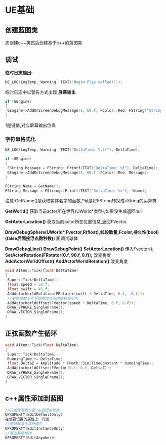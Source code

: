 # UE基础

## 创建蓝图类

先创建c++类然后创建基于c++的蓝图类

## 调试

**临时日志输出:**

```cpp
UE_LOG(LogTemp, Warning, TEXT("Begin Play called!"));
```

临时日志中以警告方式出现
**屏幕输出**

```cpp
if (GEngine)
{
 GEngine->AddOnScreenDebugMessage(1, 60.f, FColor::Red, FString("String on Screen!"));
}
```

1是键值,对应屏幕输出位置

### 字符串格式化

```cpp
UE_LOG(LogTemp, Warning, TEXT("DeltaTime: %.2f"), DeltaTime);

if (GEngine)
{
 FString Message = FString::Printf(TEXT("DeltaTime: %f"), DeltaTime);
 GEngine->AddOnScreenDebugMessage(1, 60.f, FColor::Red, Message);
}

FString Name = GetName();
FString Message = FString::Printf(TEXT("DeltaTime: %s"), *Name);
```

注意:GetName()是获取实体名字的函数,*号是将FString转换成cString的运算符

**GetWorld()**
获取当前actor所在世界(UWorld*类型),如果没生成返回null

**GetActorLocation()**
获取当前actor所在位置信息,返回FVector.

**DrawDebugSphere(UWorld\*,Fvector,R(float),线段数量,Fcolor,持久性(bool)(false后面接浮点数秒数))**
画调试球体

**DrawDebugLine()**
**DrawDebugPoint()**
**SetActorLocation()**
传入Fvector();
**SetActorRotation(FRotator(0.f, 90.f, 0.f));**
改变角度
**AddActorWorldOffset()**
**AddActorWorldRotation()**
改变角度

```cpp
void AItem::Tick(float DeltaTime)
{
 Super::Tick(DeltaTime);
 float speed = 50.f;
 float swift = 45.f;
 AddActorWorldRotation(FRotator(swift * DeltaTime, 0.f,  0.f));
 //避免帧数不同导致单位之间内位移量不同
 AddActorWorldOffset(FVector(speed * DeltaTime, 0.f, 0.f));
 DRAW_SPHERE_SingleFrame();
 DRAW_VECTOR_SingleFrame();
}
```

## 正弦函数产生循环

```cpp
void AItem::Tick(float DeltaTime)
{
 Super::Tick(DeltaTime);
 RunningTime += DeltaTime;
 float DeltaZ = Amplitude * FMath::Sin(TimeConstant * RunningTime);
 AddActorWorldOffset(FVector(0.f, 0.f, DeltaZ));
 DRAW_SPHERE_SingleFrame();
 DRAW_VECTOR_SingleFrame();
}
```

## c++属性添加到蓝图

```cpp
//只能修改默认值,在蓝图中修改
UPROPERTY(EditDefaultOnly)
在想要设置的属性上一行加
//能修改单个实例属性
UPROPERTY(EditInstanceOnly)
//两边都能修改
UPROPERTY(EditAnywhere)
